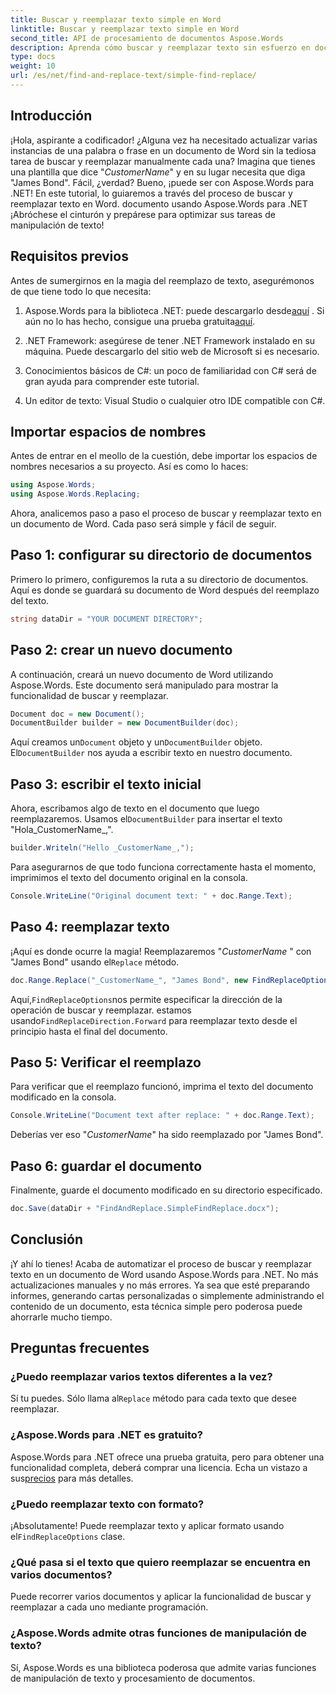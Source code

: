 ```yaml
---
title: Buscar y reemplazar texto simple en Word
linktitle: Buscar y reemplazar texto simple en Word
second_title: API de procesamiento de documentos Aspose.Words
description: Aprenda cómo buscar y reemplazar texto sin esfuerzo en documentos de Word usando Aspose.Words para .NET. Guía paso a paso incluida.
type: docs
weight: 10
url: /es/net/find-and-replace-text/simple-find-replace/
---
```

## Introducción

¡Hola, aspirante a codificador! ¿Alguna vez ha necesitado actualizar varias instancias de una palabra o frase en un documento de Word sin la tediosa tarea de buscar y reemplazar manualmente cada una? Imagina que tienes una plantilla que dice "_CustomerName_" y en su lugar necesita que diga "James Bond". Fácil, ¿verdad? Bueno, ¡puede ser con Aspose.Words para .NET! En este tutorial, lo guiaremos a través del proceso de buscar y reemplazar texto en Word. documento usando Aspose.Words para .NET ¡Abróchese el cinturón y prepárese para optimizar sus tareas de manipulación de texto!

## Requisitos previos

Antes de sumergirnos en la magia del reemplazo de texto, asegurémonos de que tiene todo lo que necesita:

1.  Aspose.Words para la biblioteca .NET: puede descargarlo desde[aquí](https://releases.aspose.com/words/net/) . Si aún no lo has hecho, consigue una prueba gratuita[aquí](https://releases.aspose.com/).

2. .NET Framework: asegúrese de tener .NET Framework instalado en su máquina. Puede descargarlo del sitio web de Microsoft si es necesario.

3. Conocimientos básicos de C#: un poco de familiaridad con C# será de gran ayuda para comprender este tutorial.

4. Un editor de texto: Visual Studio o cualquier otro IDE compatible con C#.

## Importar espacios de nombres

Antes de entrar en el meollo de la cuestión, debe importar los espacios de nombres necesarios a su proyecto. Así es como lo haces:

```csharp
using Aspose.Words;
using Aspose.Words.Replacing;
```

Ahora, analicemos paso a paso el proceso de buscar y reemplazar texto en un documento de Word. Cada paso será simple y fácil de seguir.

## Paso 1: configurar su directorio de documentos

Primero lo primero, configuremos la ruta a su directorio de documentos. Aquí es donde se guardará su documento de Word después del reemplazo del texto.

```csharp
string dataDir = "YOUR DOCUMENT DIRECTORY";
```

## Paso 2: crear un nuevo documento

A continuación, creará un nuevo documento de Word utilizando Aspose.Words. Este documento será manipulado para mostrar la funcionalidad de buscar y reemplazar.

```csharp
Document doc = new Document();
DocumentBuilder builder = new DocumentBuilder(doc);
```

 Aquí creamos un`Document` objeto y un`DocumentBuilder` objeto. El`DocumentBuilder` nos ayuda a escribir texto en nuestro documento.

## Paso 3: escribir el texto inicial

 Ahora, escribamos algo de texto en el documento que luego reemplazaremos. Usamos el`DocumentBuilder` para insertar el texto "Hola_CustomerName_,".

```csharp
builder.Writeln("Hello _CustomerName_,");
```

Para asegurarnos de que todo funciona correctamente hasta el momento, imprimimos el texto del documento original en la consola.

```csharp
Console.WriteLine("Original document text: " + doc.Range.Text);
```

## Paso 4: reemplazar texto

¡Aquí es donde ocurre la magia! Reemplazaremos "_CustomerName_ " con "James Bond" usando el`Replace` método. 

```csharp
doc.Range.Replace("_CustomerName_", "James Bond", new FindReplaceOptions(FindReplaceDirection.Forward));
```

 Aquí,`FindReplaceOptions`nos permite especificar la dirección de la operación de buscar y reemplazar. estamos usando`FindReplaceDirection.Forward` para reemplazar texto desde el principio hasta el final del documento.

## Paso 5: Verificar el reemplazo

Para verificar que el reemplazo funcionó, imprima el texto del documento modificado en la consola.

```csharp
Console.WriteLine("Document text after replace: " + doc.Range.Text);
```

Deberías ver eso "_CustomerName_" ha sido reemplazado por "James Bond".

## Paso 6: guardar el documento

Finalmente, guarde el documento modificado en su directorio especificado.

```csharp
doc.Save(dataDir + "FindAndReplace.SimpleFindReplace.docx");
```

## Conclusión

¡Y ahí lo tienes! Acaba de automatizar el proceso de buscar y reemplazar texto en un documento de Word usando Aspose.Words para .NET. No más actualizaciones manuales y no más errores. Ya sea que esté preparando informes, generando cartas personalizadas o simplemente administrando el contenido de un documento, esta técnica simple pero poderosa puede ahorrarle mucho tiempo.

## Preguntas frecuentes

### ¿Puedo reemplazar varios textos diferentes a la vez?
 Sí tu puedes. Sólo llama al`Replace` método para cada texto que desee reemplazar.

### ¿Aspose.Words para .NET es gratuito?
Aspose.Words para .NET ofrece una prueba gratuita, pero para obtener una funcionalidad completa, deberá comprar una licencia. Echa un vistazo a sus[precios](https://purchase.aspose.com/buy) para más detalles.

### ¿Puedo reemplazar texto con formato?
 ¡Absolutamente! Puede reemplazar texto y aplicar formato usando el`FindReplaceOptions` clase.

### ¿Qué pasa si el texto que quiero reemplazar se encuentra en varios documentos?
Puede recorrer varios documentos y aplicar la funcionalidad de buscar y reemplazar a cada uno mediante programación.

### ¿Aspose.Words admite otras funciones de manipulación de texto?
Sí, Aspose.Words es una biblioteca poderosa que admite varias funciones de manipulación de texto y procesamiento de documentos.